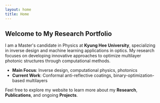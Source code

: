 ```yaml
---
layout: home
title: Home
---
```


## Welcome to My Research Portfolio

I am a Master's candidate in Physics at **Kyung Hee University**, specializing in inverse design and machine learning applications in optics.
My research focuses on developing innovative approaches to optimize multilayer photonic structures through computational methods.

- **Main Focus**: Inverse design, computational physics, photonics
- **Current Work**: Conformal anti-reflective coatings, binary-optimization-based multilayers

Feel free to explore my website to learn more about my **Research**, **Publications**, and ongoing **Projects**.
